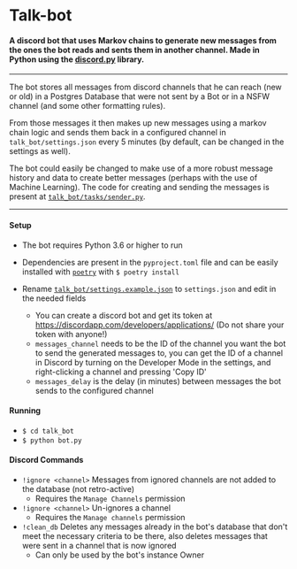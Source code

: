 # Talk-bot

#### A discord bot that uses Markov chains to generate new messages from the ones the bot reads and sents them in another channel. Made in Python using the [discord.py](https://github.com/Rapptz/discord.py/tree/rewrite) library.

***

The bot stores all messages from discord channels that he can reach (new or old) in a Postgres Database that were not sent by a Bot or in a NSFW channel (and some other formatting rules). 

From those messages it then makes up new messages using a markov chain logic and sends them back in a configured channel in `talk_bot/settings.json` every 5 minutes (by default, can be changed in the settings as well). 

The bot could easily be changed to make use of a more robust message history and data to create better messages (perhaps with the use of Machine Learning). The code for creating and sending the messages is present at [`talk_bot/tasks/sender.py`](talk_bot/tasks/sender.py).

***

#### Setup

- The bot requires Python 3.6 or higher to run

- Dependencies are present in the `pyproject.toml` file and can be easily installed with [`poetry`](https://github.com/sdispater/poetry) with `$ poetry install`

- Rename [`talk_bot/settings.example.json`](talk_bot/settings.example.json) to `settings.json` and edit in the needed fields

    - You can create a discord bot and get its token at https://discordapp.com/developers/applications/  (Do not share your token with anyone!)
    - `messages_channel` needs to be the ID of the channel you want the bot to send the generated messages to, you can get the ID of a channel in Discord by turning on the Developer Mode in the settings, and right-clicking a channel and pressing 'Copy ID'
    - `messages_delay` is the delay (in minutes) between messages the bot sends to the configured channel

#### Running

- `$ cd talk_bot`
- `$ python bot.py`

#### Discord Commands

- `!ignore <channel>` Messages from ignored channels are not added to the database (not retro-active)
    - Requires the `Manage Channels` permission
- `!ignore <channel>` Un-ignores a channel
    - Requires the `Manage channels` permission
- `!clean_db` Deletes any messages already in the bot's database that don't meet the necessary criteria to be there, also deletes messages that were sent in a channel that is now ignored
    - Can only be used by the bot's instance Owner